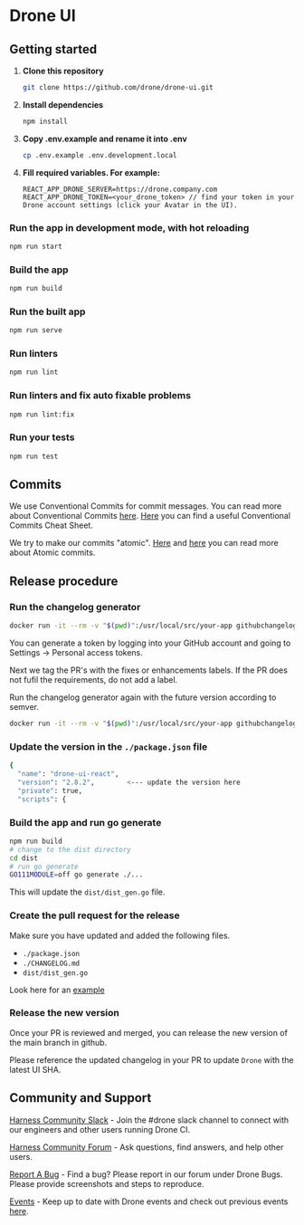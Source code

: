 # Drone UI

## Getting started

1. **Clone this repository**

   ```bash
   git clone https://github.com/drone/drone-ui.git
   ```

2. **Install dependencies**

   ```bash
   npm install
   ```

3. **Copy .env.example and rename it into .env**

   ```bash
   cp .env.example .env.development.local
   ```

4. **Fill required variables. For example:**

   ```text
   REACT_APP_DRONE_SERVER=https://drone.company.com
   REACT_APP_DRONE_TOKEN=<your_drone_token> // find your token in your Drone account settings (click your Avatar in the UI).
   ```

### Run the app in development mode, with hot reloading

```bash
npm run start
```

### Build the app

```bash
npm run build
```

### Run the built app

```bash
npm run serve
```

### Run linters

```bash
npm run lint
```

### Run linters and fix auto fixable problems

```bash
npm run lint:fix
```

### Run your tests

```bash
npm run test
```

## Commits

We use Conventional Commits for commit messages. You can read more about Conventional Commits [here](https://www.conventionalcommits.org/en/v1.0.0/). [Here](https://cheatography.com/albelop/cheat-sheets/conventional-commits/) you can find a useful Conventional Commits Cheat Sheet.

We try to make our commits "atomic". [Here](https://www.freshconsulting.com/atomic-commits/) and [here](https://en.wikipedia.org/wiki/Atomic_commit) you can read more about Atomic commits.

## Release procedure

### Run the changelog generator

```BASH
docker run -it --rm -v "$(pwd)":/usr/local/src/your-app githubchangeloggenerator/github-changelog-generator -u drone -p drone-ui -t <secret github token>
```

You can generate a token by logging into your GitHub account and going to Settings -> Personal access tokens.

Next we tag the PR's with the fixes or enhancements labels. If the PR does not fufil the requirements, do not add a label.

Run the changelog generator again with the future version according to semver.

```BASH
docker run -it --rm -v "$(pwd)":/usr/local/src/your-app githubchangeloggenerator/github-changelog-generator -u drone -p drone-ui -t <secret token> --future-release v1.0.0
```

### Update the version in the `./package.json` file

```BASH
{
  "name": "drone-ui-react",
  "version": "2.8.2",        <--- update the version here
  "private": true,
  "scripts": {
```

### Build the app and run go generate

```BASH
npm run build
# change to the dist directory
cd dist
# run go generate
GO111MODULE=off go generate ./...
```

This will update the `dist/dist_gen.go` file.

### Create the pull request for the release

Make sure you have updated and added the following files.

* `./package.json`
* `./CHANGELOG.md`
* `dist/dist_gen.go`

Look here for an [example](https://github.com/drone/drone-ui/pull/420)

### Release the new version

Once your PR is reviewed and merged, you can release the new version of the main branch in github.

Please reference the updated changelog in your PR to update `Drone` with the latest UI SHA.

## Community and Support

[Harness Community Slack](https://join.slack.com/t/harnesscommunity/shared_invite/zt-y4hdqh7p-RVuEQyIl5Hcx4Ck8VCvzBw) - Join the #drone slack channel to connect with our engineers and other users running Drone CI.

[Harness Community Forum](https://community.harness.io/) - Ask questions, find answers, and help other users.

[Report A Bug](https://community.harness.io/c/bugs/17) - Find a bug? Please report in our forum under Drone Bugs. Please provide screenshots and steps to reproduce. 

[Events](https://www.meetup.com/harness/) - Keep up to date with Drone events and check out previous events [here](https://www.youtube.com/watch?v=Oq34ImUGcHA&list=PLXsYHFsLmqf3zwelQDAKoVNmLeqcVsD9o).